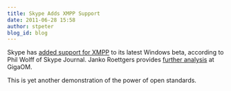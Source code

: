 ```yaml
---
title: Skype Adds XMPP Support
date: 2011-06-28 15:58
author: stpeter
blog_id: blog
---
```


Skype has [added support for XMPP](http://skypejournal.com/blog/2011/06/28/new-skype-beta-uses-im-interop-code/) to its latest Windows beta, according to Phil Wolff of Skype Journal. Janko Roettgers provides [further analysis](http://gigaom.com/2011/06/28/skype-xmpp-support/) at GigaOM.

This is yet another demonstration of the power of open standards.
